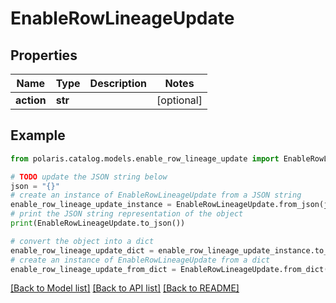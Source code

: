 <!--

 Licensed to the Apache Software Foundation (ASF) under one
 or more contributor license agreements.  See the NOTICE file
 distributed with this work for additional information
 regarding copyright ownership.  The ASF licenses this file
 to you under the Apache License, Version 2.0 (the
 "License"); you may not use this file except in compliance
 with the License.  You may obtain a copy of the License at

   http://www.apache.org/licenses/LICENSE-2.0

 Unless required by applicable law or agreed to in writing,
 software distributed under the License is distributed on an
 "AS IS" BASIS, WITHOUT WARRANTIES OR CONDITIONS OF ANY
 KIND, either express or implied.  See the License for the
 specific language governing permissions and limitations
 under the License.

-->
# EnableRowLineageUpdate


## Properties

Name | Type | Description | Notes
------------ | ------------- | ------------- | -------------
**action** | **str** |  | [optional] 

## Example

```python
from polaris.catalog.models.enable_row_lineage_update import EnableRowLineageUpdate

# TODO update the JSON string below
json = "{}"
# create an instance of EnableRowLineageUpdate from a JSON string
enable_row_lineage_update_instance = EnableRowLineageUpdate.from_json(json)
# print the JSON string representation of the object
print(EnableRowLineageUpdate.to_json())

# convert the object into a dict
enable_row_lineage_update_dict = enable_row_lineage_update_instance.to_dict()
# create an instance of EnableRowLineageUpdate from a dict
enable_row_lineage_update_from_dict = EnableRowLineageUpdate.from_dict(enable_row_lineage_update_dict)
```
[[Back to Model list]](../README.md#documentation-for-models) [[Back to API list]](../README.md#documentation-for-api-endpoints) [[Back to README]](../README.md)


